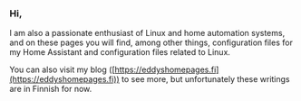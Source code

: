 ### Hi,
I am also a passionate enthusiast of Linux and home automation systems, and on these pages you will find, among other things, configuration files for my Home Assistant and configuration files related to Linux.

You can also visit my blog ([https://eddyshomepages.fi](https://eddyshomepages.fi)) to see more, but unfortunately these writings are in Finnish for now.

<!--
**EsaPo/EsaPo** is a ✨ _special_ ✨ repository because its `README.md` (this file) appears on your GitHub profile.

Here are some ideas to get you started:

- 🔭 I’m currently working on ...
- 🌱 I’m currently learning ...
- 👯 I’m looking to collaborate on ...
- 🤔 I’m looking for help with ...
- 💬 Ask me about ...
- 📫 How to reach me: ...
- 😄 Pronouns: ...
- ⚡ Fun fact: ...
-->
